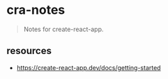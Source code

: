 # cra-notes
> Notes for create-react-app.

## resources
- https://create-react-app.dev/docs/getting-started
